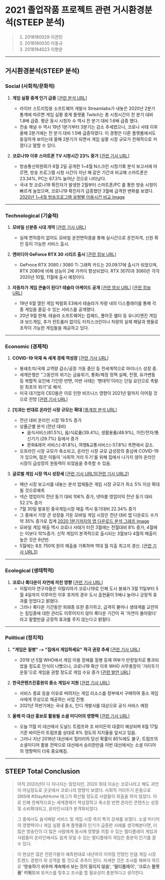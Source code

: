 ﻿# 2021 졸업작품 프로젝트 관련 거시환경분석(STEEP 분석) 
>1. 2018180029 이관민  
>2. 2018180030 이동규
>3.  2018184023 이향운
---
## 거시환경분석(STEEP 분석) 
> 

### Social (사회적/문화적)
1. **게임 실황 중계 인기 급증** [[관련 분석 URL]](https://blog.streamlabs.com/streamlabs-stream-hatchet-q2-2020-live-streaming-industry-report-44298e0d15bc)
	- 라이브 스트리밍용 소프트웨어 개발사 Streamlabs가 내놓은 2020년 2분기 통계에 따르면 게임 실황 중계 플랫폼 Twitch는 총 시청시간이 전 분기 대비 1.8배 급증. 평균 동시 시청자 수 역시 전 분기 대비 1.6배 급증 했다.
	- 전송 채널 수 역시 19년 1분기부터 3분기는 감소 추세였으나, 코로나 사태 이후 올해 2분기에는 전 분기 대비 1.5배 급증하였다. 이 경향은 다른 플랫폼에서도 동일하게 보이는데 올해 2분기가 되면서 게임 실황 시장 규모가 전체적으로 커졌다고 말할 수 있다.

2. **코로나19 이후 스마트폰 TV 시청시간 23% 증가** [[관련 기사 URL]](https://zdnet.co.kr/view/?no=20200602105952)
	- 방송통신위원회가 6월 2일 공개한 1~4월 N스크린 시청기록 분석 보고서에 따르면, 방송 프로그램 시청 시간이 지난 해 같은 기간과 비교해 스마트폰은 23.34%, PC는 67.3% 늘어난 것으로 나타났다.
	- 국내 첫 코로나19 확진자가 발생한 2월부터 스마트폰/PC 를 통한 방송 시청이 빠르게 늘었으며, 코로나19 확진자가 급증했던 3월에 급격한 변화를 보였다.
	[2020년 1~4월 방송프로그램 유형별 이용시간 비교 Image](https://image.zdnet.co.kr/2020/06/02/psooh_HteYUe9I8t8V2b.jpg)

---

### Technological (기술적)
1. **모바일 신분증 시대 개막** [[관련 기사 URL]](https://www.ajunews.com/view/20200912090806047)
	- 실제 면허증이 없어도 모바일 운전면허증을 통해 실시간으로 운전자격, 신원 확인 등이 가능한 서비스 출시.

2. **엔비디아 GeForce RTX 30 시리즈 출시** [[관련 정보 URL]](https://snaketeacher1.tistory.com/4036)
	- GeFroce RTX 3080 / 3080 Ti 그래픽 카드는 20.09.17에 출시가 되었으며, RTX 2080에 비해 성능이 2배 가까이 향상되었다. RTX 3070과 3060은 각각 2020년 10월, 11월에 출시 예정이다.

3. **자동차가 게임 콘솔이 된다? 테슬라 아케이드 공개** [[관련 영상 URL]](https://www.youtube.com/watch?v=Qc4Wb3lqzh4) [[관련 정보 URL]](https://stonebc.com/archives/16203)
	- 19년 6월 열린 게임 박람회 E3에서 테슬라가 차량 내의 디스플레이를 통해 각종 게임을 즐길 수 있는 서비스를 공개했다.
	- 20년 9월 현재. 테슬라 소프트웨어는 컵헤드, 폴아웃 쉘터 등 유니티엔진 게임과 보드게임, 추가 컨트롤러 없이도 터치스크린이나 차량의 실제 패달과 핸들로 조작이 가능한 게임들을 제공하고 있다.

---

### Economic (경제적)
1. **COVID-19 악재 속 세계 경제 역성장** [[관련 기사 URL]](https://biz.chosun.com/site/data/html_dir/2020/06/08/2020060803020.html)
	* 봉쇄조치/국제 교역량 감소/공장 가동 중단 등 전세계적으로 마이너스 성장 중. 
	* 세계은행은 "그동안의 위기는 금융위기, 통화/재정 정책 실패, 전쟁, 유가변동 등 복합적 요인에 기인한 반면, 이번 사태는 '팬데믹'이라는 단일 요인으로 촉발된 최초의 위기"로 해석.
	*   미국 대기업의 CEO들은 이로 인한 비즈니스 영향이 2021년 말까지 이어질 것으로 전망 [[관련 기사 URL]](https://news.einfomax.co.kr/news/articleView.html?idxno=4095125)
	
2. **[1]과는 반대로 온라인 시장 규모는 확대** [[통계청 분석 URL]](https://kostat.go.kr/portal/korea/kor_nw/1/12/3/index.board?bmode=read&aSeq=384294&pageNo=1&rowNum=10&amSeq=&sTarget=title&sTxt=)
	* 전년 대비 온라인 시장 19.5% 증가
	* 상품군별 분석 (전년 대비)
		* 음식서비스(61.5%), 음/식료품(39.4%), 생활용품(48.9%), 가전/전자/통신기기 (29.7%) 등에서 증가
		* 문화&레저 서비스(-81.8%), 여행&교통서비스(-57.8%) 측면에서 감소.
	* 오프라인 시장 규모가 축소되고, 온라인 시장 규모 급성장의 중심에 COVID-19가 있으며, 많은 이들이 '사회적 거리 두기'를 위해 집에서 나가지 않아 온라인 시장이 급성장의 원동력이 되었음을 추측할 수 있음.
	
3. **글로벌 게임 시장 역시 성장세** [[관련 기사 URL1]](https://www.donga.com/news/It/article/all/20200701/101774264/1)[[관련 기사 URL2]](https://youthdaily.co.kr/mobile/article.html?no=44661)
	- 매년 시장 보고서를 내놓는 분석 업체들은 게임 시장 규모가 최소 5% 이상 확대될 것으로예측
	- 넥슨 영업이익 전년 동기 대비 106% 증가, 넷마블 영업이익 전년 동기 대비 52.2% 증가
	- 7월 30일 발표된 중국게임시장 매출 역시 동기대비 22.34% 증가
	- 그 중에서 가장 큰 성장을 거둔 모바일 게임 시장은 전년 대비 앱 다운로드 수가 약 35% 증가로 집계
[2020 1분기까지의 앱 다운로드 분석 그래프 Image](https://dimg.donga.com/wps/NEWS/IMAGE/2020/07/01/101774011.1.png)
	- 모바일 게임 매출 역시 코로나 사태가 터진 3월에는 전월대비 8% 증가, 4월에는 이보다 10%증가. 신작 게임이 본격적으로 출시되는 3월보다 4월의 매출이 높은 것은 6년만. 
	- 5월에는 8조 750억 원의 매출을 기록하며 역대 월 지출 최고치 경신. [[관련 기사 URL3]](https://www.etoday.co.kr/news/view/1930774)


---

### Ecological (생태학적)
1. **코로나 록다운이 자연에 끼친 영향** [[관련 기사 URL]](http://www.hani.co.kr/arti/animalpeople/ecology_evolution/959598.html)
	- 이탈리아 연구자들은 이탈리아가 코로나19로 인해 도시 봉쇄가 3월 11일부터 5월 4일까지 이루어진 이후 호저의 경우 도시 출현율이 5배나 늘어나 긍정적 효과를 얻었다고 밝혔다.
	- 그러나 록다운 기간동안 외래종 또한 증가하고, 급격히 불어나 생태계를 교란하는 침입종에 대한 관리도 이루어지지 않아 록다운 기간이 꼭 '자연이 돌아왔다' 라고 말할만큼 긍정적 효과를 주지 않는다고 밝혔다.

---


### Political (정치적)
1. **"게임은 질병" -> "집에서 게임하세요" 적극 권장 추세** [[관련 기사 URL]](https://news.naver.com/main/ranking/read.nhn?mid=etc&sid1=111&rankingType=popular_day&oid=030&aid=0002875821&date=20200401&type=1&rankingSeq=8&rankingSectionId=105)
	- 2019 년 5월 WHO에서 게임 이용 장애를 질병 등재 여부가 만장일치로 통과되었을 정도로 인식이 나빴으나, 코로나19 확산 이후 WHO 사무총장이 '거리두기 운동'으로 게임을 권할 정도로 게임 수요 증가 [[관련 발언 URL]](https://twitter.com/DrTedros/status/1241110858694000643?s=20)

3. **한국콘텐츠진흥원의 중소 게임사 지원** [[관련 기사 URL]](https://www.gamemeca.com/view.php?gid=1640653)
	- 서비스 종료 등을 이유로 버려지는 게임 리소스를 정부에서 구매하여 중소 게임사에게 무상으로 제공하는 사업 진행.
	- 2021년 하반기에는 국내 중소, 인디 개발사를 대상으로 공식 서비스 예정
4. **올해 미 대선 홍보로 활용될 소셜 미디어의 영향력** [[관련 기사 URL]](https://www.hankyung.com/it/article/202008151601g)
	- 오늘 11월 미 대선에서 도널드 트럼프와 조 바이든의 대결이 예상되며 8월 17일 기준 바이든이 트럼프를 상대로 8% 정도의 지지율을 앞서고 있음.
	- 그러나 지난 2016년 대선에서 힐러리의 당선 확률이 85%에도 불구, 트럼프의 소셜미디어 활용 전략으로 대선에서 승리한만큼 이번 대선에서는 소셜 미디어의 영향력이 더욱 중요해짐.

---
## STEEP Total Conclusion
> 아직 2020년이 다 지나지는 않았지만, 2020 최대 이슈는 코로나라고 해도 과언이 아닐정도로 곳곳에서 코로나의 영향이 보였다. 사회적 거리두기 운동으로 SNS에 #StayAtHome 태그가 확산될 정도로 사람들이 외출을 하지 않았다. 이로 인해 전체적으로는 세계경제가 역성장하고 축소된 반면 온라인 콘텐츠는 성장 및 소비확대되고, 온라인시대가 본격화되었다. 

> 그 중에서도 음식배달 서비스 및 게임 시장 측이 특히 강세를 보였다. 소셜 미디어의 영향력이나 게임 실황 중계 플랫폼의 인기가 급증한 사례를 생각해본다면, 더 많은 방송인이 더 많은 사람에게 동시에 영향을 끼칠 수 있는 멀티플레이 게임과 사람들이 온라인에서도 쉽게 모일 수 있는 멀티플레이 게임은 충분히 인기를 끌 수 있다.

> 이 현상은 많은 전문가들이 예측한대로 내년까지 이어질 전망인 만큼 게임 시장 트렌드 경향이 위 성격을 띌 것으로 추측이 된다.
자세한 것은 조사를 해봐야 하므로  **'방송하기 쉬우며 계속해서 보는 것이 질리지 않음', '멀티플레이', '크로스 플랫폼' 키워드**에 포커스를 맞추고 조사를 할 필요성이 충분하다고 생각한다.


